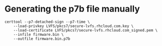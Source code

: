 # Generating the p7b file manually

    certtool --p7-detached-sign --p7-time \
        --load-privkey LVFS/pkcs7/secure-lvfs.rhcloud.com.key \
        --load-certificate LVFS/pkcs7/secure-lvfs.rhcloud.com_signed.pem \
        --infile firmware.bin \
        --outfile firmware.bin.p7b
